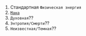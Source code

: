 1. Стандартная `Физическая энергия`
2. [`Мана`]([url](https://github.com/Hork190/myWorld/blob/main/%D0%9C%D0%B0%D0%B3%D0%B8%D1%8F.md)https://github.com/Hork190/myWorld/blob/main/%D0%9C%D0%B0%D0%B3%D0%B8%D1%8F.md)
3. `Духовная`??
4. `Энтропия/Смерти`??
5. `Неизвестная/Темная`??
